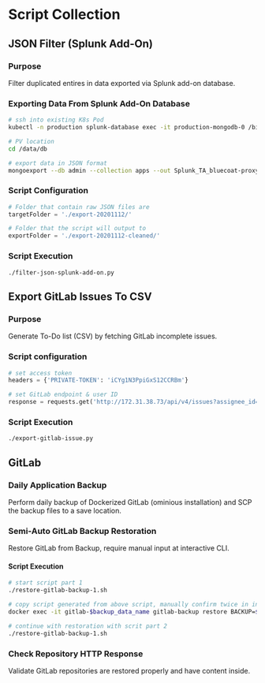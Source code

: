 # Script Collection

## JSON Filter (Splunk Add-On)

### Purpose

Filter duplicated entires in data exported via Splunk add-on database.

### Exporting Data From Splunk Add-On Database

```bash
# ssh into existing K8s Pod
kubectl -n production splunk-database exec -it production-mongodb-0 /bin/bash

# PV location
cd /data/db

# export data in JSON format
mongoexport --db admin --collection apps --out Splunk_TA_bluecoat-proxysg.bson --query '{"web-scraped-app.name": "Splunk Add-on for Symantec Blue Coat ProxySG"}'
```

### Script Configuration

```python
# Folder that contain raw JSON files are
targetFolder = './export-20201112/'

# Folder that the script will output to
exportFolder = './export-20201112-cleaned/'
```

### Script Execution

`./filter-json-splunk-add-on.py`

## Export GitLab Issues To CSV

### Purpose

Generate To-Do list (CSV) by fetching GitLab incomplete issues.

### Script configuration

```python
# set access token
headers = {'PRIVATE-TOKEN': 'iCYg1N3PpiGxS12CCRBm'}

# set GitLab endpoint & user ID
response = requests.get('http://172.31.38.73/api/v4/issues?assignee_id=2&state=opened&per_page=100&page=1', headers=headers)
```

### Script Execution

`./export-gitlab-issue.py`

## GitLab

### Daily Application Backup

Perform daily backup of Dockerized GitLab (ominious installation) and SCP the backup files to a save location.

### Semi-Auto GitLab Backup Restoration

Restore GitLab from Backup, require manual input at interactive CLI.

#### Script Execution

```bash
# start script part 1
./restore-gitlab-backup-1.sh

# copy script generated from above script, manually confirm twice in interactive CLI
docker exec -it gitlab-$backup_data_name gitlab-backup restore BACKUP=$backup_data_name

# continue with restoration with scrit part 2
./restore-gitlab-backup-1.sh
```

### Check Repository HTTP Response

Validate GitLab repositories are restored properly and have content inside.
